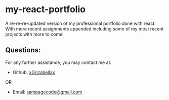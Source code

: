 # my-react-portfolio

A re-re-re-updated version of my professional portfolio done with react. With more recent assignments appended including some of my most recent projects with more to come!


  ## Questions:
  For any further assistance, you may contact me at:

  * Github: [xGrizabellax](<https://github.com/xGrizabellax>)

  OR

  * Email: sampagecode@gmail.com
